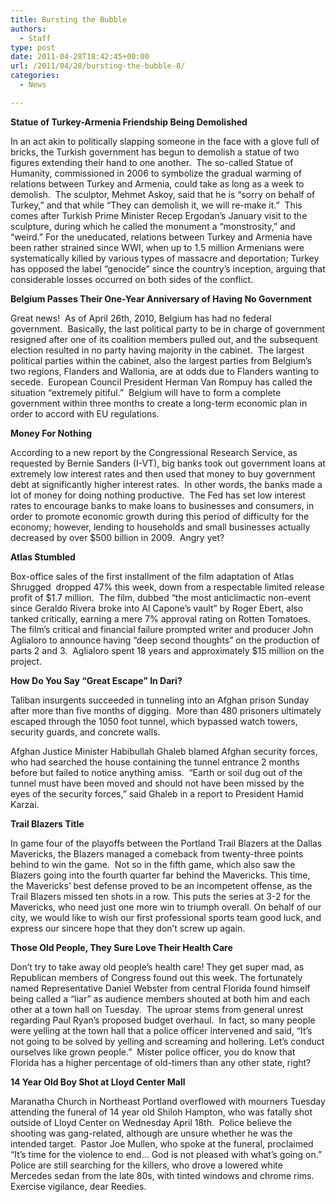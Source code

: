 ```yaml
---
title: Bursting the Bubble
authors: 
  - Staff
type: post
date: 2011-04-28T18:42:45+00:00
url: /2011/04/28/bursting-the-bubble-8/
categories:
  - News

---
```

**Statue of Turkey-Armenia Friendship Being Demolished**

In an act akin to politically slapping someone in the face with a glove full of bricks, the Turkish government has begun to demolish a statue of two figures extending their hand to one another.  The so-called Statue of Humanity, commissioned in 2006 to symbolize the gradual warming of relations between Turkey and Armenia, could take as long as a week to demolish.  The sculptor, Mehmet Askoy, said that he is “sorry on behalf of Turkey,” and that while “They can demolish it, we will re-make it.”  This comes after Turkish Prime Minister Recep Ergodan’s January visit to the sculpture, during which he called the monument a “monstrosity,” and “weird.” For the uneducated, relations between Turkey and Armenia have been rather strained since WWI, when up to 1.5 million Armenians were systematically killed by various types of massacre and deportation; Turkey has opposed the label “genocide” since the country’s inception, arguing that considerable losses occurred on both sides of the conflict.

**Belgium Passes Their One-Year Anniversary of Having No Government**

Great news!  As of April 26th, 2010, Belgium has had no federal government.  Basically, the last political party to be in charge of government resigned after one of its coalition members pulled out, and the subsequent election resulted in no party having majority in the cabinet.  The largest political parties within the cabinet, also the largest parties from Belgium’s two regions, Flanders and Wallonia, are at odds due to Flanders wanting to secede.  European Council President Herman Van Rompuy has called the situation “extremely pitiful.”  Belgium will have to form a complete government within three months to create a long-term economic plan in order to accord with EU regulations.

**Money For Nothing**

According to a new report by the Congressional Research Service, as requested by Bernie Sanders (I-VT), big banks took out government loans at extremely low interest rates and then used that money to buy government debt at significantly higher interest rates.  In other words, the banks made a lot of money for doing nothing productive.  The Fed has set low interest rates to encourage banks to make loans to businesses and consumers, in order to promote economic growth during this period of difficulty for the economy; however, lending to households and small businesses actually decreased by over $500 billion in 2009.  Angry yet?

**Atlas Stumbled**

Box-office sales of the first installment of the film adaptation of Atlas Shrugged  dropped 47% this week, down from a respectable limited release profit of $1.7 million.  The film, dubbed “the most anticlimactic non-event since Geraldo Rivera broke into Al Capone’s vault” by Roger Ebert, also tanked critically, earning a mere 7% approval rating on Rotten Tomatoes.  The film’s critical and financial failure prompted writer and producer John Aglialoro to announce having “deep second thoughts” on the production of parts 2 and 3.  Aglialoro spent 18 years and approximately $15 million on the project.

**How Do You Say “Great Escape” In Dari?**

Taliban insurgents succeeded in tunneling into an Afghan prison Sunday after more than five months of digging.  More than 480 prisoners ultimately escaped through the 1050 foot tunnel, which bypassed watch towers, security guards, and concrete walls.

Afghan Justice Minister Habibullah Ghaleb blamed Afghan security forces, who had searched the house containing the tunnel entrance 2 months before but failed to notice anything amiss.  “Earth or soil dug out of the tunnel must have been moved and should not have been missed by the eyes of the security forces,” said Ghaleb in a report to President Hamid Karzai.

**Trail Blazers Title**

In game four of the playoffs between the Portland Trail Blazers at the Dallas Mavericks, the Blazers managed a comeback from twenty-three points behind to win the game.  Not so in the fifth game, which also saw the Blazers going into the fourth quarter far behind the Mavericks. This time, the Mavericks’ best defense proved to be an incompetent offense, as the Trail Blazers missed ten shots in a row. This puts the series at 3-2 for the Mavericks, who need just one more win to triumph overall. On behalf of our city, we would like to wish our first professional sports team good luck, and express our sincere hope that they don’t screw up again.

**Those Old People, They Sure Love Their Health Care**

Don’t try to take away old people’s health care! They get super mad, as Republican members of Congress found out this week. The fortunately named Representative Daniel Webster from central Florida found himself being called a “liar” as audience members shouted at both him and each other at a town hall on Tuesday.  The uproar stems from general unrest regarding Paul Ryan’s proposed budget overhaul.  In fact, so many people were yelling at the town hall that a police officer intervened and said, “It’s not going to be solved by yelling and screaming and hollering. Let’s conduct ourselves like grown people.”  Mister police officer, you do know that Florida has a higher percentage of old-timers than any other state, right?

**14 Year Old Boy Shot at Lloyd Center Mall**

Maranatha Church in Northeast Portland overflowed with mourners Tuesday attending the funeral of 14 year old Shiloh Hampton, who was fatally shot outside of Lloyd Center on Wednesday April 18th.  Police believe the shooting was gang-related, although are unsure whether he was the intended target.  Pastor Joe Mullen, who spoke at the funeral, proclaimed “It’s time for the violence to end… God is not pleased with what’s going on.”  Police are still searching for the killers, who drove a lowered white Mercedes sedan from the late 80s, with tinted windows and chrome rims.  Exercise vigilance, dear Reedies.